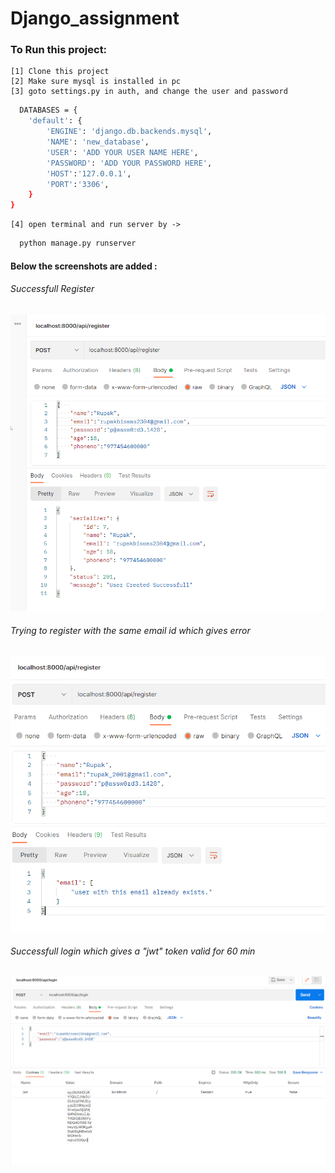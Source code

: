 # Django_assignment

### To Run this project:
    [1] Clone this project
    [2] Make sure mysql is installed in pc
    [3] goto settings.py in auth, and change the user and password

```bash
  DATABASES = {
    'default': {
        'ENGINE': 'django.db.backends.mysql',
        'NAME': 'new_database',
        'USER': 'ADD YOUR USER NAME HERE',
        'PASSWORD': 'ADD YOUR PASSWORD HERE',
        'HOST':'127.0.0.1',
        'PORT':'3306',
    }
}
  ```

    [4] open terminal and run server by ->


```bash
  python manage.py runserver
```

#### Below the screenshots are added :

###### Successfull Register
![App Screenshot](screenshots\register_success.png)

###### Trying to register with the same email id which gives error
![App Screenshot](screenshots\register_failed.png)

###### Successfull login which gives a "jwt" token valid for 60 min
![App Screenshot](screenshots\login.png)
